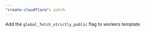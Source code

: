```yaml
---
"create-cloudflare": patch
---
```


Add the `global_fetch_strictly_public` flag to workers template
